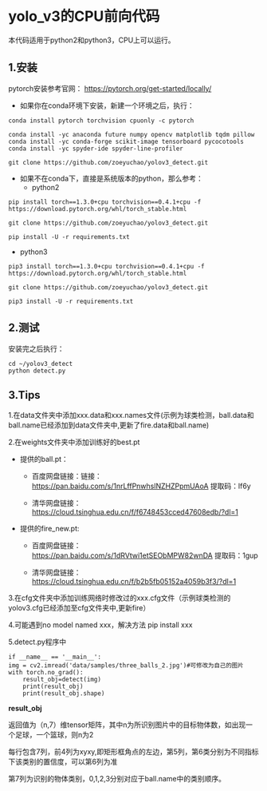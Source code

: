 # yolo_v3的**CPU**前向代码

本代码适用于python2和python3，CPU上可以运行。

## 1.安装

pytorch安装参考官网： https://pytorch.org/get-started/locally/ 

- 如果你在conda环境下安装，新建一个环境之后，执行：

```
conda install pytorch torchvision cpuonly -c pytorch

conda install -yc anaconda future numpy opencv matplotlib tqdm pillow
conda install -yc conda-forge scikit-image tensorboard pycocotools
conda install -yc spyder-ide spyder-line-profiler

git clone https://github.com/zoeyuchao/yolov3_detect.git
```

- 如果不在conda下，直接是系统版本的python，那么参考：
  - python2

```
pip install torch==1.3.0+cpu torchvision==0.4.1+cpu -f https://download.pytorch.org/whl/torch_stable.html

git clone https://github.com/zoeyuchao/yolov3_detect.git

pip install -U -r requirements.txt
```
  -   python3

```
pip3 install torch==1.3.0+cpu torchvision==0.4.1+cpu -f https://download.pytorch.org/whl/torch_stable.html

git clone https://github.com/zoeyuchao/yolov3_detect.git

pip3 install -U -r requirements.txt
```

## 2.测试

安装完之后执行：

```
cd ~/yolov3_detect
python detect.py
```

## 3.Tips

1.在data文件夹中添加xxx.data和xxx.names文件(示例为球类检测，ball.data和ball.name已经添加到data文件夹中,更新了fire.data和ball.name)

2.在weights文件夹中添加训练好的best.pt

  - 提供的ball.pt：

    - 百度网盘链接：链接：https://pan.baidu.com/s/1nrLffPnwhslNZHZPpmUAoA  提取码：lf6y 

    - 清华网盘链接：https://cloud.tsinghua.edu.cn/f/f6748453cced47608edb/?dl=1
  
  - 提供的fire_new.pt:
  
    - 百度网盘链接：https://pan.baidu.com/s/1dRVtwi1etSEObMPW82wnDA 提取码：1gup
    
    - 清华网盘链接：https://cloud.tsinghua.edu.cn/f/b2b5fb05152a4059b3f3/?dl=1

3.在cfg文件夹中添加训练网络时修改过的xxx.cfg文件（示例球类检测的yolov3.cfg已经添加至cfg文件夹中,更新fire）

4.可能遇到no model named xxx，解决方法 pip install xxx

5.detect.py程序中

    if __name__ == '__main__':
    img = cv2.imread('data/samples/three_balls_2.jpg')#可修改为自己的图片
    with torch.no_grad():
     	result_obj=detect(img)
     	print(result_obj)
     	print(result_obj.shape)

**result_obj**

返回值为（n,7）维tensor矩阵，其中n为所识别图片中的目标物体数，如出现一个足球，一个篮球，则n为2

每行包含7列，前4列为xyxy,即矩形框角点的左边，第5列，第6类分别为不同指标下该类别的置信度，可以第6列为准

第7列为识别的物体类别，0,1,2,3分别对应于ball.name中的类别顺序。
